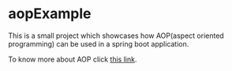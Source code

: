# aopExample

This is a small project which showcases how AOP(aspect oriented programming) can be used in a spring boot application.

To know more about AOP click [this link](https://docs.spring.io/spring/docs/4.3.15.RELEASE/spring-framework-reference/html/aop.html).
